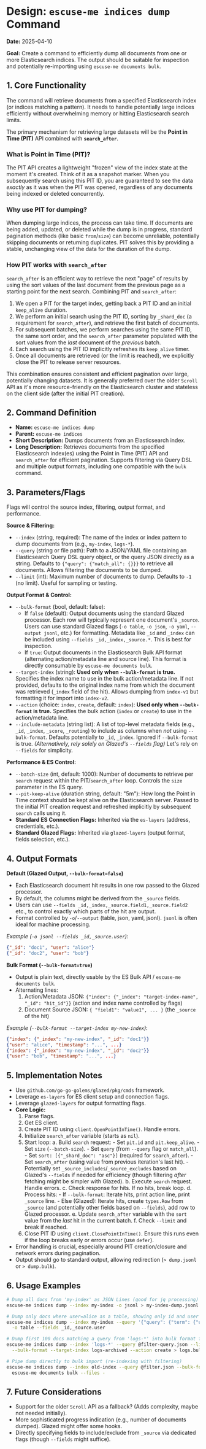 # Design: `escuse-me indices dump` Command

**Date:** 2025-04-10

**Goal:** Create a command to efficiently dump all documents from one or more Elasticsearch indices. The output should be suitable for inspection and potentially re-importing using `escuse-me documents bulk`.

## 1. Core Functionality

The command will retrieve documents from a specified Elasticsearch index (or indices matching a pattern). It needs to handle potentially large indices efficiently without overwhelming memory or hitting Elasticsearch search limits.

The primary mechanism for retrieving large datasets will be the **Point in Time (PIT)** API combined with **`search_after`**.

### What is Point in Time (PIT)?

The PIT API creates a lightweight "frozen" view of the index state at the moment it's created. Think of it as a snapshot marker. When you subsequently search using this PIT ID, you are guaranteed to see the data _exactly_ as it was when the PIT was opened, regardless of any documents being indexed or deleted concurrently.

### Why use PIT for dumping?

When dumping large indices, the process can take time. If documents are being added, updated, or deleted while the dump is in progress, standard pagination methods (like basic `from`/`size`) can become unreliable, potentially skipping documents or returning duplicates. PIT solves this by providing a stable, unchanging view of the data for the duration of the dump.

### How PIT works with `search_after`

`search_after` is an efficient way to retrieve the next "page" of results by using the sort values of the last document from the previous page as a starting point for the next search. Combining PIT and `search_after`:

1.  We open a PIT for the target index, getting back a PIT ID and an initial `keep_alive` duration.
2.  We perform an initial search using the PIT ID, sorting by `_shard_doc` (a requirement for `search_after`), and retrieve the first batch of documents.
3.  For subsequent batches, we perform searches using the same PIT ID, the same sort order, and the `search_after` parameter populated with the sort values from the _last_ document of the _previous_ batch.
4.  Each search using the PIT ID implicitly refreshes its `keep_alive` timer.
5.  Once all documents are retrieved (or the limit is reached), we explicitly close the PIT to release server resources.

This combination ensures consistent and efficient pagination over large, potentially changing datasets. It is generally preferred over the older `Scroll` API as it's more resource-friendly on the Elasticsearch cluster and stateless on the client side (after the initial PIT creation).

## 2. Command Definition

- **Name:** `escuse-me indices dump`
- **Parent:** `escuse-me indices`
- **Short Description:** Dumps documents from an Elasticsearch index.
- **Long Description:** Retrieves documents from the specified Elasticsearch index(es) using the Point in Time (PIT) API and `search_after` for efficient pagination. Supports filtering via Query DSL and multiple output formats, including one compatible with the `bulk` command.

## 3. Parameters/Flags

Flags will control the source index, filtering, output format, and performance.

**Source & Filtering:**

- `--index` (string, required): The name of the index or index pattern to dump documents from (e.g., `my-index`, `logs-*`).
- `--query` (string or file path): Path to a JSON/YAML file containing an Elasticsearch Query DSL query object, or the query JSON directly as a string. Defaults to `{"query": {"match_all": {}}}` to retrieve all documents. Allows filtering the documents to be dumped.
- `--limit` (int): Maximum number of documents to dump. Defaults to `-1` (no limit). Useful for sampling or testing.

**Output Format & Control:**

- `--bulk-format` (bool, default: false):
  - If `false` (default): Output documents using the standard Glazed processor. Each row will typically represent one document's `_source`. Users can use standard Glazed flags (`-o table`, `-o json`, `-o yaml`, `--output jsonl`, etc.) for formatting. Metadata like `_id` and `_index` can be included using `--fields _id,_index,_source.*`. This is best for inspection.
  - If `true`: Output documents in the Elasticsearch Bulk API format (alternating action/metadata line and source line). This format is directly consumable by `escuse-me documents bulk`.
- `--target-index` (string): **Used only when `--bulk-format` is true.** Specifies the index name to use in the bulk action/metadata line. If not provided, defaults to the original index name from which the document was retrieved (`_index` field of the hit). Allows dumping from `index-v1` but formatting it for import into `index-v2`.
- `--action` (choice: `index`, `create`, default: `index`): **Used only when `--bulk-format` is true.** Specifies the bulk action (`index` or `create`) to use in the action/metadata line.
- `--include-metadata` (string list): A list of top-level metadata fields (e.g., `_id`, `_index`, `_score`, `_routing`) to include as columns when _not_ using `--bulk-format`. Defaults potentially to `_id`, `_index`. Ignored if `--bulk-format` is true. _(Alternatively, rely solely on Glazed's `--fields` flag)_ Let's rely on `--fields` for simplicity.

**Performance & ES Control:**

- `--batch-size` (int, default: 1000): Number of documents to retrieve per `search` request within the PIT/`search_after` loop. Controls the `size` parameter in the ES query.
- `--pit-keep-alive` (duration string, default: "5m"): How long the Point in Time context should be kept alive on the Elasticsearch server. Passed to the initial PIT creation request and refreshed implicitly by subsequent `search` calls using it.
- **Standard ES Connection Flags:** Inherited via the `es-layers` (address, credentials, etc.).
- **Standard Glazed Flags:** Inherited via `glazed-layers` (output format, fields selection, etc.).

## 4. Output Formats

**Default (Glazed Output, `--bulk-format=false`)**

- Each Elasticsearch document hit results in one row passed to the Glazed processor.
- By default, the columns might be derived from the `_source` fields.
- Users can use `--fields _id,_index,_source.field1,_source.field2` etc., to control exactly which parts of the hit are output.
- Format controlled by `-o`/`--output` (table, json, yaml, jsonl). `jsonl` is often ideal for machine processing.

_Example (`-o jsonl --fields _id,_source.user`)_:

```json
{"_id": "doc1", "user": "alice"}
{"_id": "doc2", "user": "bob"}
```

**Bulk Format (`--bulk-format=true`)**

- Output is plain text, directly usable by the ES Bulk API / `escuse-me documents bulk`.
- Alternating lines:
  1.  Action/Metadata JSON: `{"index": {"_index": "target-index-name", "_id": "hit_id"}}` (action and index name controlled by flags)
  2.  Document Source JSON: `{ "field1": "value1", ... }` (the `_source` of the hit)

_Example (`--bulk-format --target-index my-new-index`)_:

```json
{"index": {"_index": "my-new-index", "_id": "doc1"}}
{"user": "alice", "timestamp": "...", ...}
{"index": {"_index": "my-new-index", "_id": "doc2"}}
{"user": "bob", "timestamp": "...", ...}
```

## 5. Implementation Notes

- Use `github.com/go-go-golems/glazed/pkg/cmds` framework.
- Leverage `es-layers` for ES client setup and connection flags.
- Leverage `glazed-layers` for output formatting flags.
- **Core Logic:**
  1.  Parse flags.
  2.  Get ES client.
  3.  Create PIT ID using `client.OpenPointInTime()`. Handle errors.
  4.  Initialize `search_after` variable (starts as `nil`).
  5.  Start loop:
      a. Build `search` request: - Set `pit.id` and `pit.keep_alive`. - Set `size` (`--batch-size`). - Set `query` (from `--query` flag or `match_all`). - Set `sort: [{"_shard_doc": "asc"}]` (required for `search_after`). - Set `search_after` (using value from previous iteration's last hit). - Potentially set `_source_includes`/`_source_excludes` based on Glazed's `--fields` if needed for efficiency (though filtering _after_ fetching might be simpler with Glazed).
      b. Execute `search` request. Handle errors.
      c. Check response for hits. If no hits, break loop.
      d. Process hits: - If `--bulk-format`: Iterate hits, print action line, print `_source` line. - Else (Glazed): Iterate hits, create `types.Row` from `_source` (and potentially other fields based on `--fields`), add row to Glazed processor.
      e. Update `search_after` variable with the `sort` value from the _last_ hit in the current batch.
      f. Check `--limit` and break if reached.
  6.  Close PIT ID using `client.ClosePointInTime()`. Ensure this runs even if the loop breaks early or errors occur (use `defer`).
- Error handling is crucial, especially around PIT creation/closure and network errors during pagination.
- Output should go to standard output, allowing redirection (`> dump.jsonl` or `> dump.bulk`).

## 6. Usage Examples

```bash
# Dump all docs from 'my-index' as JSON Lines (good for jq processing)
escuse-me indices dump --index my-index -o jsonl > my-index-dump.jsonl

# Dump only docs where user=alice as a table, showing only id and user field
escuse-me indices dump --index my-index --query '{"query": {"term": {"user": "alice"}}}' \
  -o table --fields _id,_source.user

# Dump first 100 docs matching a query from 'logs-*' into bulk format for re-import into 'logs-archived'
escuse-me indices dump --index 'logs-*' --query @filter-query.json --limit 100 \
  --bulk-format --target-index logs-archived --action create > logs.bulk

# Pipe dump directly to bulk import (re-indexing with filtering)
escuse-me indices dump --index old-index --query @filter.json --bulk-format --target-index new-index | \
  escuse-me documents bulk --files -
```

## 7. Future Considerations

- Support for the older `Scroll` API as a fallback? (Adds complexity, maybe not needed initially).
- More sophisticated progress indication (e.g., number of documents dumped). Glazed might offer some hooks.
- Directly specifying fields to include/exclude from `_source` via dedicated flags (though `--fields` might suffice).
